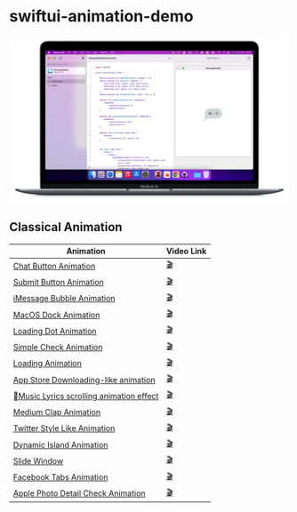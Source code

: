 # swiftui-animation-demo
![](https://github.com/HuangRunHua/swiftui-animation-demo/raw/main/cover.png)

## Classical Animation
| Animation  | Video Link |
| ------------- | ------------- |
| [Chat Button Animation](https://github.com/HuangRunHua/swiftui-animation-demo/tree/main/ChatButtonAnimation.swiftpm)  | [🎬](https://twitter.com/joker_hook/status/1552675172729376768?s=21&t=OoEz9tdYgJ8Usnea8T94Bg)  |
| [Submit Button Animation](https://github.com/HuangRunHua/swiftui-animation-demo/tree/main/SubmitButtonAnimation.swiftpm)  | [🎬](https://twitter.com/joker_hook/status/1552675172729376768?s=21&t=OoEz9tdYgJ8Usnea8T94Bg)  |
| [iMessage Bubble Animation](https://github.com/HuangRunHua/swiftui-animation-demo/tree/main/iMessageBubbleAnimation.swiftpm) | [🎬](https://twitter.com/joker_hook/status/1552970330133524480?s=21&t=OoEz9tdYgJ8Usnea8T94Bg) |
| [MacOS Dock Animation](https://github.com/HuangRunHua/swiftui-macos-dock-animation) | [🎬](https://twitter.com/joker_hook/status/1548996462813511681?s=21&t=OoEz9tdYgJ8Usnea8T94Bg) |
| [Loading Dot Animation](https://github.com/HuangRunHua/swiftui-animation-demo/tree/main/WaitingDotAnimation.swiftpm) | [🎬](https://twitter.com/joker_hook/status/1553252960301289472?s=21&t=hAMq5L_MmaEVyDmz6GqeNA) |
|[Simple Check Animation](https://github.com/HuangRunHua/swiftui-animation-demo/tree/main/DoneButtonAnimation.swiftpm)|[🎬](https://twitter.com/joker_hook/status/1553265987348180992?s=20&t=Azwwdq2516e0-Zk-llCCag)|
| [Loading Animation](https://github.com/HuangRunHua/swiftui-animation-demo/tree/main/LoadingErrorAndSuccessAnimation.swiftpm) | [🎬](https://twitter.com/joker_hook/status/1553951987590254592?s=20&t=Y8B2sKDHLhAe4O9ftO4XCA) |
| [App Store Downloading-like animation](https://github.com/HuangRunHua/EnterButtonAnimation) | [🎬](https://github.com/HuangRunHua/EnterButtonAnimation/blob/master/intro.GIF)|
| [Music Lyrics scrolling animation effect](https://github.com/HuangRunHua/Apple-Music-Lyric-Animation) | [🎬](https://www.iqiyi.com/v_12gaeft27y0.html?social_platform=link&p1=2_22_221&_frd=r3T7FVFZY4WGpn7q8D4%2BAkJ9%2BJ7oBBAvUPij3aANcYjYQqueprX9X30sKyc4b9l0e5P56v1gQOJvo7dG47UKaJgWKFzgweqjN6nCt7WIngk%3D) |
| [Medium Clap Animation](https://github.com/HuangRunHua/swiftui-animation-demo/tree/main/MediumClapAnimation.swiftpm) | [🎬](https://twitter.com/joker_hook/status/1554315608417636352?s=20&t=CxSyJQOzn2U0GW7PO3wqNA) |
| [Twitter Style Like Animation](https://github.com/HuangRunHua/swiftui-animation-demo/tree/main/TwitterLikeAnimation) | [🎬](https://twitter.com/joker_hook/status/1561605727688396800?s=21&t=FV7VsMXXYG5fmBBBbcXvpg) |
| [Dynamic Island Animation](https://github.com/HuangRunHua/swiftui-animation-demo/tree/main/dynamic-island-animation-demo) | [🎬](https://twitter.com/joker_hook/status/1568526249135587328?s=46&t=yuXo-FNwoqUt9uKk8ahUgA) |
| [Slide Window](https://github.com/HuangRunHua/swiftui-animation-demo/tree/main/AnimatedWindows) | [🎬](https://twitter.com/joker_hook/status/1568895128999440384?s=46&t=kRIFkym4jz-KZdVM85uJaQ) |
| [Facebook Tabs Animation](https://github.com/HuangRunHua/swiftui-animation-demo/tree/main/TabLineAnimation) | [🎬](https://twitter.com/joker_hook/status/1569530045865283586?s=46&t=4RU6Rfwa1tAamRj8NwMr3w) |
| [Apple Photo Detail Check Animation](https://github.com/HuangRunHua/swiftui-animation-demo/tree/main/PhotoScaleEffect) | [🎬](https://twitter.com/joker_hook/status/1569974714126450690?s=46&t=jzBO1LcItDUkLe1zHaGiuw) |
